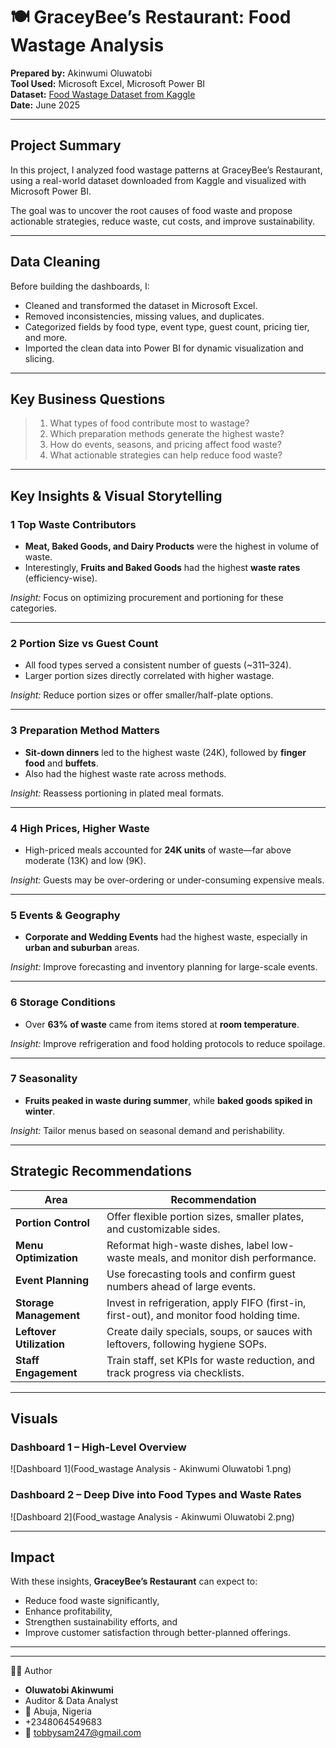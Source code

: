 # 🍽️ GraceyBee’s Restaurant: Food Wastage Analysis

**Prepared by:** Akinwumi Oluwatobi  
**Tool Used:** Microsoft Excel, Microsoft Power BI  
**Dataset:** [Food Wastage Dataset from Kaggle](https://www.kaggle.com/datasets/trevinhannibal/food-wastage-data-in-restaurant)  
**Date:** June 2025  

---

## Project Summary

In this project, I analyzed food wastage patterns at GraceyBee’s Restaurant, using a real-world dataset downloaded from Kaggle and visualized with Microsoft Power BI.

The goal was to uncover the root causes of food waste and propose actionable strategies, reduce waste, cut costs, and improve sustainability.

---

## Data Cleaning

Before building the dashboards, I:
- Cleaned and transformed the dataset in Microsoft Excel.
- Removed inconsistencies, missing values, and duplicates.
- Categorized fields by food type, event type, guest count, pricing tier, and more.
- Imported the clean data into Power BI for dynamic visualization and slicing.

---

## Key Business Questions

> 1. What types of food contribute most to wastage?
> 2. Which preparation methods generate the highest waste?
> 3. How do events, seasons, and pricing affect food waste?
> 4. What actionable strategies can help reduce food waste?

---

## Key Insights & Visual Storytelling

### 1️ **Top Waste Contributors**
- **Meat, Baked Goods, and Dairy Products** were the highest in volume of waste.
- Interestingly, **Fruits and Baked Goods** had the highest **waste rates** (efficiency-wise).

 *Insight:* Focus on optimizing procurement and portioning for these categories.

---

### 2️ **Portion Size vs Guest Count**
- All food types served a consistent number of guests (~311–324).
- Larger portion sizes directly correlated with higher wastage.

*Insight:* Reduce portion sizes or offer smaller/half-plate options.

---

### 3️ **Preparation Method Matters**
- **Sit-down dinners** led to the highest waste (24K), followed by **finger food** and **buffets**.
- Also had the highest waste rate across methods.

*Insight:* Reassess portioning in plated meal formats.

---

### 4️ **High Prices, Higher Waste**
- High-priced meals accounted for **24K units** of waste—far above moderate (13K) and low (9K).

*Insight:* Guests may be over-ordering or under-consuming expensive meals.

---

### 5️ **Events & Geography**
- **Corporate and Wedding Events** had the highest waste, especially in **urban and suburban** areas.

*Insight:* Improve forecasting and inventory planning for large-scale events.

---

### 6️ **Storage Conditions**
- Over **63% of waste** came from items stored at **room temperature**.

*Insight:* Improve refrigeration and food holding protocols to reduce spoilage.

---

### 7️ **Seasonality**
- **Fruits peaked in waste during summer**, while **baked goods spiked in winter**.

*Insight:* Tailor menus based on seasonal demand and perishability.

---

## Strategic Recommendations

| Area | Recommendation |
|------|----------------|
| **Portion Control** | Offer flexible portion sizes, smaller plates, and customizable sides. |
| **Menu Optimization** | Reformat high-waste dishes, label low-waste meals, and monitor dish performance. |
| **Event Planning** | Use forecasting tools and confirm guest numbers ahead of large events. |
| **Storage Management** | Invest in refrigeration, apply FIFO (first-in, first-out), and monitor food holding time. |
| **Leftover Utilization** | Create daily specials, soups, or sauces with leftovers, following hygiene SOPs. |
| **Staff Engagement** | Train staff, set KPIs for waste reduction, and track progress via checklists. |

---

## Visuals

### Dashboard 1 – High-Level Overview  
![Dashboard 1](Food_wastage Analysis - Akinwumi Oluwatobi 1.png)

### Dashboard 2 – Deep Dive into Food Types and Waste Rates  
![Dashboard 2](Food_wastage Analysis - Akinwumi Oluwatobi 2.png)

---

## Impact

With these insights, **GraceyBee’s Restaurant** can expect to:
- Reduce food waste significantly,
- Enhance profitability,
- Strengthen sustainability efforts, and
- Improve customer satisfaction through better-planned offerings.

---


----
🙋‍♂️ Author
-  **Oluwatobi Akinwumi**
-  Auditor & Data Analyst
- 📍 Abuja, Nigeria
-  +2348064549683
-  📧 tobbysam247@gmail.com
